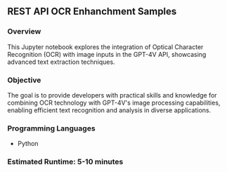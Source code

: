
## REST API OCR Enhanchment Samples

### Overview

This Jupyter notebook explores the integration of Optical Character Recognition (OCR) with image inputs in the GPT-4V API, showcasing advanced text extraction techniques.

### Objective

The goal is to provide developers with practical skills and knowledge for combining OCR technology with GPT-4V's image processing capabilities, enabling efficient text recognition and analysis in diverse applications.

### Programming Languages
 - Python

### Estimated Runtime: 5-10 minutes